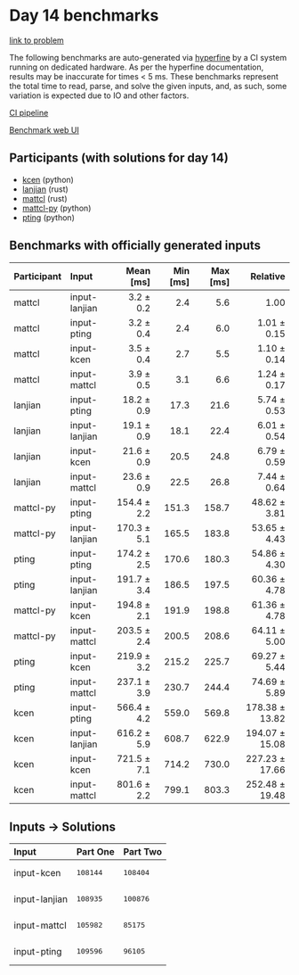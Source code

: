 # Day 14 benchmarks

[link to problem](https://adventofcode.com/2023/day/14)

The following benchmarks are auto-generated via
[hyperfine](https://github.com/sharkdp/hyperfine) by a CI system running on
dedicated hardware. As per the hyperfine documentation, results may be
inaccurate for times < 5 ms. These benchmarks represent the total time to read,
parse, and solve the given inputs, and, as such, some variation is expected due
to IO and other factors.

[CI pipeline](http://ci.papercode.net:8080/teams/main/pipelines/aoc2023)

[Benchmark web UI](https://aoc.ancalagon.black)


## Participants (with solutions for day 14)

- [kcen](https://github.com/kcen/aoc2023) (python)
- [lanjian](https://github.com/lanjian/aoc-2023) (rust)
- [mattcl](https://github.com/mattcl/aoc2023) (rust)
- [mattcl-py](https://github.com/mattcl/aoc2023-py) (python)
- [pting](https://github.com/pting/aoc2023) (python)


## Benchmarks with officially generated inputs

| Participant | Input | Mean [ms] | Min [ms] | Max [ms] | Relative |
|:---|:---|---:|---:|---:|---:|
| mattcl | input-lanjian | 3.2 ± 0.2 | 2.4 | 5.6 | 1.00 |
| mattcl | input-pting | 3.2 ± 0.4 | 2.4 | 6.0 | 1.01 ± 0.15 |
| mattcl | input-kcen | 3.5 ± 0.4 | 2.7 | 5.5 | 1.10 ± 0.14 |
| mattcl | input-mattcl | 3.9 ± 0.5 | 3.1 | 6.6 | 1.24 ± 0.17 |
| lanjian | input-pting | 18.2 ± 0.9 | 17.3 | 21.6 | 5.74 ± 0.53 |
| lanjian | input-lanjian | 19.1 ± 0.9 | 18.1 | 22.4 | 6.01 ± 0.54 |
| lanjian | input-kcen | 21.6 ± 0.9 | 20.5 | 24.8 | 6.79 ± 0.59 |
| lanjian | input-mattcl | 23.6 ± 0.9 | 22.5 | 26.8 | 7.44 ± 0.64 |
| mattcl-py | input-pting | 154.4 ± 2.2 | 151.3 | 158.7 | 48.62 ± 3.81 |
| mattcl-py | input-lanjian | 170.3 ± 5.1 | 165.5 | 183.8 | 53.65 ± 4.43 |
| pting | input-pting | 174.2 ± 2.5 | 170.6 | 180.3 | 54.86 ± 4.30 |
| pting | input-lanjian | 191.7 ± 3.4 | 186.5 | 197.5 | 60.36 ± 4.78 |
| mattcl-py | input-kcen | 194.8 ± 2.1 | 191.9 | 198.8 | 61.36 ± 4.78 |
| mattcl-py | input-mattcl | 203.5 ± 2.4 | 200.5 | 208.6 | 64.11 ± 5.00 |
| pting | input-kcen | 219.9 ± 3.2 | 215.2 | 225.7 | 69.27 ± 5.44 |
| pting | input-mattcl | 237.1 ± 3.9 | 230.7 | 244.4 | 74.69 ± 5.89 |
| kcen | input-pting | 566.4 ± 4.2 | 559.0 | 569.8 | 178.38 ± 13.82 |
| kcen | input-lanjian | 616.2 ± 5.9 | 608.7 | 622.9 | 194.07 ± 15.08 |
| kcen | input-kcen | 721.5 ± 7.1 | 714.2 | 730.0 | 227.23 ± 17.66 |
| kcen | input-mattcl | 801.6 ± 2.2 | 799.1 | 803.3 | 252.48 ± 19.48 |


## Inputs -> Solutions

| Input | Part One | Part Two |
|:---|:---|:---|
|input-kcen|<pre>108144</pre>|<pre>108404</pre>|
|input-lanjian|<pre>108935</pre>|<pre>100876</pre>|
|input-mattcl|<pre>105982</pre>|<pre>85175</pre>|
|input-pting|<pre>109596</pre>|<pre>96105</pre>|